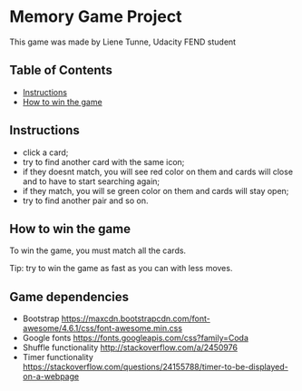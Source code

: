 # Memory Game Project
This game was made by Liene Tunne, Udacity FEND student
## Table of Contents

* [Instructions](#instructions)
* [How to win the game](#contributing)

## Instructions
* click a card;
* try to find another card with the same icon;
* if they doesnt match, you will see red color on them and cards will close and to have to start searching again;
* if they match, you will se green color on them and cards will stay open;
* try to find another pair and so on.

## How to win the game
 To win the game, you must match all the cards.

 Tip: try to win the game as fast as you can with less moves.

## Game dependencies
* Bootstrap
https://maxcdn.bootstrapcdn.com/font-awesome/4.6.1/css/font-awesome.min.css
* Google fonts
https://fonts.googleapis.com/css?family=Coda
* Shuffle functionality
http://stackoverflow.com/a/2450976
* Timer functionality
https://stackoverflow.com/questions/24155788/timer-to-be-displayed-on-a-webpage
